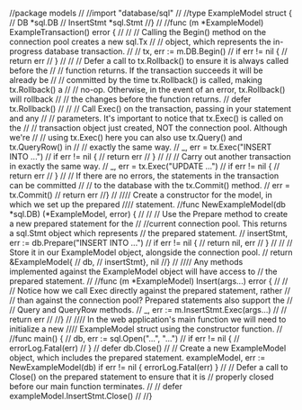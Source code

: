 //package models
//
//import "database/sql"
//
//type ExampleModel struct {
//	DB         *sql.DB
//	InsertStmt *sql.Stmt
//}
//
//func (m *ExampleModel) ExampleTransaction() error {
//
//	// Calling the Begin() method on the connection pool creates a new sql.Tx
//	// object, which represents the in-progress database transaction.
//
//	tx, err := m.DB.Begin()
//	if err != nil {
//		return err
//	}
//
//	// Defer a call to tx.Rollback() to ensure it is always called before the
//	// function returns. If the transaction succeeds it will be already be
//	// committed by the time tx.Rollback() is called, making tx.Rollback() a
//	// no-op. Otherwise, in the event of an error, tx.Rollback() will rollback
//	// the changes before the function returns.
//	defer tx.Rollback()
//
//	// Call Exec() on the transaction, passing in your statement and any
//	// parameters. It's important to notice that tx.Exec() is called on the
//	// transaction object just created, NOT the connection pool. Although we're
//	// using tx.Exec() here you can also use tx.Query() and tx.QueryRow() in
//	// exactly the same way.
//	_, err = tx.Exec("INSERT INTO ...")
//	if err != nil {
//		return err
//	}
//
//	// Carry out another transaction in exactly the same way.
//	_, err = tx.Exec("UPDATE ...")
//	if err != nil {
//		return err
//	}
//	// If there are no errors, the statements in the transaction can be committed
//	// to the database with the tx.Commit() method.
//	err = tx.Commit()
//	return err
//}
//
//// Create a constructor for the model, in which we set up the prepared
//// statement.
//func NewExampleModel(db *sql.DB) (*ExampleModel, error) {
//
//	// Use the Prepare method to create a new prepared statement for the
//	//current connection pool. This returns a sql.Stmt object which represents // the prepared statement.
//	insertStmt, err := db.Prepare("INSERT INTO ...")
//	if err != nil {
//		return nil, err
//	}
//
//	// Store it in our ExampleModel object, alongside the connection pool.
//	return &ExampleModel{
//		db,
//		insertStmt}, nil
//}
//
//// Any methods implemented against the ExampleModel object will have access to // the prepared statement.
//
//func (m *ExampleModel) Insert(args...) error {
//
//	// Notice how we call Exec directly against the prepared statement, rather
//	// than against the connection pool? Prepared statements also support the
//	// Query and QueryRow methods.
//	_, err := m.InsertStmt.Exec(args...)
//
//	return err
//
//}
//
//// In the web application's main function we will need to initialize a new
//// ExampleModel struct using the constructor function.
//
//func main() {
//	db, err := sql.Open("...", "...")
//	if err != nil {
//		errorLog.Fatal(err)
//	}
//	defer db.Close()
//	// Create a new ExampleModel object, which includes the prepared statement. exampleModel, err := NewExampleModel(db) if err != nil { errorLog.Fatal(err) }
//	// Defer a call to Close() on the prepared statement to ensure that it is // properly closed before our main function terminates.
//
//	defer exampleModel.InsertStmt.Close()
//
//}